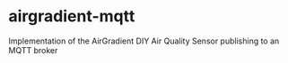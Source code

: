# airgradient-mqtt
Implementation of the AirGradient DIY Air Quality Sensor publishing to an MQTT broker
